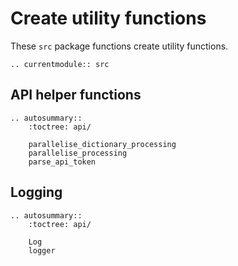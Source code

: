 # Create utility functions

These `src` package functions create utility functions.

<!-- Functions should be referenced in the `src.__init__.py` -->
```{eval-rst}
.. currentmodule:: src
```

## API helper functions

```{eval-rst}
.. autosummary::
    :toctree: api/

    parallelise_dictionary_processing
    parallelise_processing
    parse_api_token

```

## Logging

```{eval-rst}
.. autosummary::
    :toctree: api/

    Log
    logger

```
